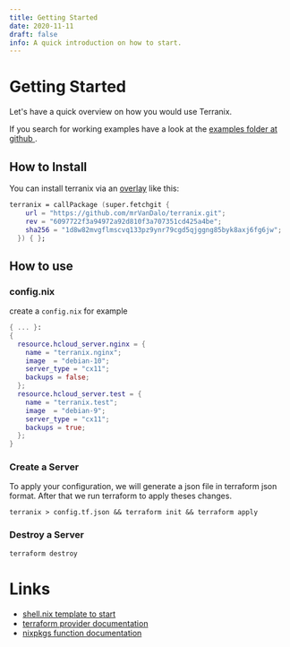 ```yaml
---
title: Getting Started
date: 2020-11-11
draft: false
info: A quick introduction on how to start.
---
```


# Getting Started

Let's have a quick overview on how you would use Terranix.

If you search for working examples have a look at the
[ examples folder at github ](https://github.com/mrVanDalo/terranix/tree/master/examples).


## How to Install

You can install terranix via an [overlay](https://nixos.wiki/wiki/Overlays) like this:

```nix
terranix = callPackage (super.fetchgit {
    url = "https://github.com/mrVanDalo/terranix.git";
    rev = "6097722f3a94972a92d810f3a707351cd425a4be";
    sha256 = "1d8w82mvgflmscvq133pz9ynr79cgd5qjggng85byk8axj6fg6jw";
  }) { };
```

## How to use


### config.nix 

create a `config.nix` for example

```nix
{ ... }:
{
  resource.hcloud_server.nginx = {
    name = "terranix.nginx";
    image  = "debian-10";
    server_type = "cx11";
    backups = false;
  };
  resource.hcloud_server.test = {
    name = "terranix.test";
    image  = "debian-9";
    server_type = "cx11";
    backups = true;
  };
}
```

### Create a Server

To apply your configuration, we will generate a json file in terraform json format.
After that we run terraform to apply theses changes.

```shell
terranix > config.tf.json && terraform init && terraform apply
```

### Destroy a Server

```shell
terraform destroy
```

# Links

* [ shell.nix template to start ](https://github.com/mrVanDalo/nix-shell-mix/blob/master/terraform/shell.nix)
* [ terraform provider documentation ](https://www.terraform.io/docs/providers/index.html)
* [ nixpkgs function documentation ]( https://storage.googleapis.com/files.tazj.in/nixdoc/manual.html#sec-functions-library )

